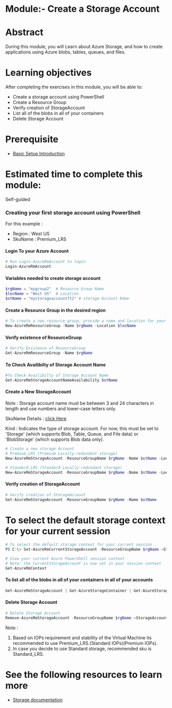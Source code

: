 # Module:- Create a Storage Account

# Abstract

During this module, you will Learn about Azure Storage, and how to create applications using Azure blobs, tables, queues, and files.

# Learning objectives
After completing the exercises in this module, you will be able to:
* Create a storage account using PowerShell
* Create a Resource Group
* Verify creation of StorageAccount
* List all of the blobs in all of your containers
* Delete Storage Account

# Prerequisite 
* [Basic Setup Introduction](https://github.com/Azure/onboarding-guidance/blob/master/windows/Module%200/L2-SetupIntro.md)

# Estimated time to complete this module:
Self-guided

### Creating your first storage account using PowerShell
For this example  :
* Region : West US
* SkuName : Premium_LRS

#### Login To your Azure Account
```PowerShell
# Run Login-AzureRmAccount to login
Login-AzureRmAccount
```

#### Variables needed to create storage account
```PowerShell
$rgName = "mygroup2"  # Resource Group Name
$locName = "West US"  # Location
$stName = "mystorageaccountft2" # storage Account Name
```

#### Create a Resource Group in the desired region
```PowerShell
# To create a new resource group, provide a name and location for your resource group.
New-AzureRmResourceGroup -Name $rgName -Location $locName

```
#### Verify existence of ResourceGruop
```PowerShell
# Verify Existence of ResourceGruop
Get-AzureRmResourceGroup -Name $rgName

```
#### To Check Availibilty of Storage Account Name
```PowerShell
#To Check Availibilty of Storage Account Name
Get-AzureRmStorageAccountNameAvailability $stName

```
#### Create a New StorageAccount
Note : Storage account name must be between 3 and 24 characters in length and use numbers and lower-case letters only.

SkuName Details : [click Here](https://msdn.microsoft.com/en-us/library/azure/mt712701.aspx)

Kind : Indicates the type of storage account. For now, this must be set to 'Storage' (which supports Blob, Table, Queue, and File data) or 'BlobStorage' (which supports Blob data only).

```PowerShell
# Create a new storage Account
# Premium_LRS (Premium Locally-redundant storage)
New-AzureRmStorageAccount -ResourceGroupName $rgName -Name $stName -Location $locName -SkuName "Premium_LRS" -Kind "Storage" -Verbose

# Standard_LRS (Standard Locally-redundant storage)
New-AzureRmStorageAccount -ResourceGroupName $rgName -Name $stName -Location $locName -SkuName "Standard_LRS" -Kind "Storage" -Verbose

```
#### Verify creation of StorageAccount
```PowerShell
# Verify creation of StorageAccount
Get-AzureRmStorageAccount -ResourceGroupName $rgName -Name $stName
```
# To select the default storage context for your current session
```PowerShell
# To select the default storage context for your current session
PS C:\> Set-AzureRmCurrentStorageAccount -ResourceGroupName $rgName –StorageAccountName $stName

# View your current Azure PowerShell session context
# Note: the CurrentStorageAccount is now set in your session context
Get-AzureRmContext
```

#### To list all of the blobs in all of your containers in all of your accounts
```PowerShell
Get-AzureRmStorageAccount | Get-AzureStorageContainer | Get-AzureStorageBlob
```

#### Delete Storage Account
```PowerShell
# Delete Storage Account
Remove-AzureRmStorageAccount -ResourceGroupName $rgName –StorageAccountName $stName -Verbose

```
Note :

1. Based on IOPs requirement and stability of the Virtual Machine its recommended to use Premium_LRS.(Standard IOPs)(Premium IOPs).
2. In case you decide to use Standard storage, recommended sku is Standard_LRS.

# See the following resources to learn more
* [Storage documentation](https://azure.microsoft.com/en-us/documentation/services/storage/)
